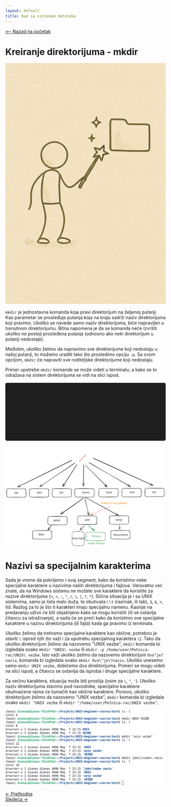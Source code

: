 ```yaml
---
layout: default
title: Rad sa sistemom datoteka
---
```


<link rel="stylesheet" href="/UNIX-beginner-course/assets/css/custom.css">

 
<script>
  window.dataLayer = window.dataLayer || [];
  function gtag(){dataLayer.push(arguments);}
  gtag('js', new Date());
  gtag('config', 'G-Q6NY1G1P9S');
</script>
<script defer data-domain="dianasantavec.github.io/unix-beginner-course" src="https://unix.psc.vl.ba.node.igorsikuljak.rs:2443/js/script.js"></script>

<div style="margin-bottom: 1em;">
  <a href="/UNIX-beginner-course/" class="button-nav">⟵ Nazad na početak</a>
</div>

# Kreiranje direktorijuma - mkdir

![mkdir figure](../assets/diagrams/mkdir_figure.png)

`mkdir` je jednostavna komanda koja pravi direktorijum na željenoj putanji. Kao parametar se prosleđuje putanja koja na kraju sadrži naziv direktorijuma koji pravimo. Ukoliko se navede samo naziv direktorijuma, biće napravljen u trenutnom direktorijumu. Bitna napomena je da se komanda neće izvršiti ukoliko ne postoji prosleđena putanja (odnosno ako neki direktorijum u putanji nedostaje).


Međutim, ukoliko želimo da napravimo sve direktorijume koji nedostaju u našoj putanji, to možemo uraditi tako što prosledimo opciju `-p`. Sa ovom opcijom, `mkdir` će napraviti sve roditeljske direktorijume koji nedostaju.

Primer upotrebe `mkdir` komande se može videti u terminalu, a kako se to odražava na sistem direktorijuma se vidi na slici ispod.

<div id="terminal"></div>

![mkdir diagram](../assets/diagrams/mkdir_diagram.svg)

# Nazivi sa specijalnim karakterima

Sada je vreme da pokrijemo i ovaj segment, kako da koristimo neke specijalne karaktere u nazivima naših direktorijuma i fajlova. Verovatno već znate, da na Windows sistemu ne možete sve karaktere da koristite za nazive direktorijuma (`<`, `>`, `:`, `"`, `/`, `\`, `|`, `?`, `*`). Slična situacija je i sa UNIX sistemima, samo je lista malo duža, te obuhvata i `\t` (razmak, ili tab), `$`, `&`, `+`, itd. Razlog za to je što ti karakteri imaju specijalnu namenu. Kasnije na predavanju uživo će biti objašnjeno kako se mogu koristiti (ili se ostavlja čitaocu za istraživanje), a sada će se preći kako da koristimo ove specijalne karaktere u nazivu direktorijuma (ili fajla) kada ga pravimo iz terminala.

Ukoliko želimo da tretiramo specijalne karaktere kao obične, potrebno je staviti `\` ispred njih (to važi i za upotrebu specijalnog karaktera `\`). Tako da ukoliko direktorijum želimo da nazovemo "UNIX vezbe", `mkdir` komanda bi izgledala ovako `mkdir "UNIX\ vezbe` ili `mkdir -p /home/user/Petnica-rac/UNIX\ vezbe`. Isto važi ukoliko želimo da nazovemo direktorijum `Ovo"je?naziv`, komanda bi izgledala ovako `mkdir Ovo\"je\?naziv`. Ukoliko unesemo samo `mkdir UNIX vezbe`, dobićemo dva direktorijuma. Primeri se mogu videti na slici ispod, a čitaocu se ostavlja da isproba i druge specijalne karaktere.

Za većinu karaktera, situacija može biti prostija (osim za `\`, `"`, `'`). Ukoliko naziv direktorijuma stavimo pod navodnike, specijalne karaktere obuhvaćene njima će tumačiti kao obične karaktere. Ponovo, ukoliko direktorijum želimo da nazovemo "UNIX vezbe", `mkdir` komanda bi izgledala ovako `mkdir "UNIX vezbe` ili `mkdir "/home/user/Petnica-rac/UNIX vezbe"`.

![nazivi sa specijalnim karakterima](../assets/diagrams/nazivi_sa_specijalnim_karakterima.png)

<div class="nav-buttons-wrapper">
  <div class="nav-left">
    <a href="2_5-rm.html" class="button-nav">← Prethodna</a>
  </div>
  <div class="nav-right">
    <a href="2_7-mv.html" class="button-nav">Sledeća →</a>
  </div>
</div>


<script>
  const lines = [
    "user@users-laptop:$ pwd",
    "/home/user",
    "user@users-laptop:$ ls",
    "mov.mp4",
    "user@users-laptop:$ mkdir Filmovi",
    "user@users-laptop:$ ls",
    "Filmovi/   mov.mp4"
  ];

  const terminal = document.getElementById("terminal");
  let lineIndex = 0;

  function typeLine(line, i = 0) {
    if (i < line.length) {
      terminal.innerHTML += line[i];
      setTimeout(() => typeLine(line, i + 1), 40);
    } else {
      terminal.innerHTML += "<br>";
      lineIndex++;
      if (lineIndex < lines.length) {
        setTimeout(() => typeLine(lines[lineIndex]), 500);
      }
    }
  }

  document.addEventListener("DOMContentLoaded", () => {
    typeLine(lines[lineIndex]);
  });
</script>

<style>
  #terminal {
    background: #1e1e1e;
    color: #00ff00;
    font-family: monospace;
    padding: 1rem;
    white-space: pre-wrap;
    font-size: 1rem;
    border-radius: 5px;
    margin-top: 1rem;
    min-height: 150px;
  }
</style>
